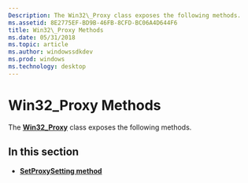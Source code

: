 ```yaml
---
Description: The Win32\_Proxy class exposes the following methods.
ms.assetid: 8E2775EF-BD9B-46FB-8CFD-BC06A4D644F6
title: Win32\_Proxy Methods
ms.date: 05/31/2018
ms.topic: article
ms.author: windowssdkdev
ms.prod: windows
ms.technology: desktop
---
```


# Win32\_Proxy Methods

The [**Win32\_Proxy**](win32-proxy.md) class exposes the following methods.

## In this section

-   [**SetProxySetting method**](setproxysetting-method-in-class-win32-proxy.md)

 

 




